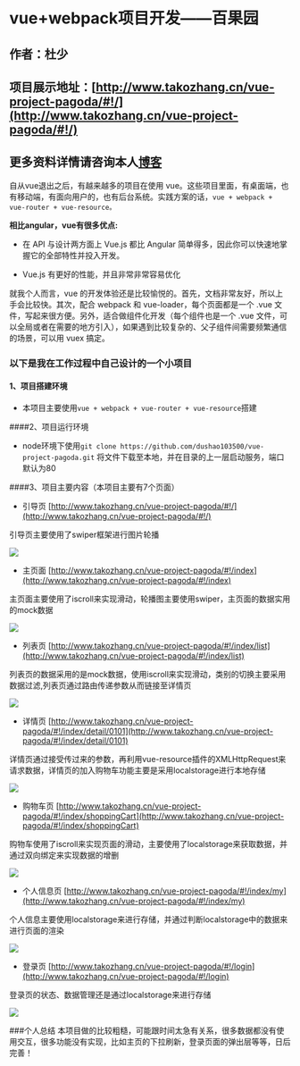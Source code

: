 # vue+webpack项目开发——百果园

## 作者：杜少

## 项目展示地址：[http://www.takozhang.cn/vue-project-pagoda/#!/](http://www.takozhang.cn/vue-project-pagoda/#!/)

## 更多资料详情请咨询本人[博客](http://www.takozhang.cn)

自从vue退出之后，有越来越多的项目在使用 vue。这些项目里面，有桌面端，也有移动端，有面向用户的，也有后台系统。实践方案的话，`vue + webpack + vue-router + vue-resource。`

__相比angular，vue有很多优点:__

* 在 API 与设计两方面上 Vue.js 都比 Angular 简单得多，因此你可以快速地掌握它的全部特性并投入开发。

* Vue.js 有更好的性能，并且非常非常容易优化

就我个人而言，vue 的开发体验还是比较愉悦的。首先，文档非常友好，所以上手会比较快。其次，配合 webpack 和 vue-loader，每个页面都是一个 .vue 文件，写起来很方便。另外，适合做组件化开发（每个组件也是一个 .vue 文件，可以全局或者在需要的地方引入），如果遇到比较复杂的、父子组件间需要频繁通信的场景，可以用 vuex 搞定。

### 以下是我在工作过程中自己设计的一个小项目

#### 1、项目搭建环境

* 本项目主要使用`vue + webpack + vue-router + vue-resource`搭建

####2、项目运行环境

* node环境下使用`git clone https://github.com/dushao103500/vue-project-pagoda.git` 将文件下载至本地，并在目录的上一层启动服务，端口默认为80

####3、项目主要内容（本项目主要有7个页面）

* 引导页 [http://www.takozhang.cn/vue-project-pagoda/#!/](http://www.takozhang.cn/vue-project-pagoda/#!/)
 
引导页主要使用了swiper框架进行图片轮播

![](http://oe51jhwvd.bkt.clouddn.com/vue01.jpg) 

* 主页面 [http://www.takozhang.cn/vue-project-pagoda/#!/index](http://www.takozhang.cn/vue-project-pagoda/#!/index)

主页面主要使用了iscroll来实现滑动，轮播图主要使用swiper，主页面的数据实用的mock数据

![](http://oe51jhwvd.bkt.clouddn.com/vue02.jpg)

* 列表页 [http://www.takozhang.cn/vue-project-pagoda/#!/index/list](http://www.takozhang.cn/vue-project-pagoda/#!/index/list)

列表页的数据采用的是mock数据，使用iscroll来实现滑动，类别的切换主要采用数据过滤,列表页通过路由传递参数从而链接至详情页

![](http://oe51jhwvd.bkt.clouddn.com/vue03.jpg)

* 详情页 [http://www.takozhang.cn/vue-project-pagoda/#!/index/detail/0101](http://www.takozhang.cn/vue-project-pagoda/#!/index/detail/0101)

详情页通过接受传过来的参数，再利用vue-resource插件的XMLHttpRequest来请求数据，详情页的加入购物车功能主要是采用localstorage进行本地存储

![](http://oe51jhwvd.bkt.clouddn.com/vue04.jpg)

* 购物车页 [http://www.takozhang.cn/vue-project-pagoda/#!/index/shoppingCart](http://www.takozhang.cn/vue-project-pagoda/#!/index/shoppingCart)

购物车使用了iscroll来实现页面的滑动，主要使用了localstorage来获取数据，并通过双向绑定来实现数据的增删

![](http://oe51jhwvd.bkt.clouddn.com/vue05.jpg)

* 个人信息页 [http://www.takozhang.cn/vue-project-pagoda/#!/index/my](http://www.takozhang.cn/vue-project-pagoda/#!/index/my)

个人信息主要使用localstorage来进行存储，并通过判断localstorage中的数据来进行页面的渲染

![](http://oe51jhwvd.bkt.clouddn.com/vue07.jpg)

* 登录页 [http://www.takozhang.cn/vue-project-pagoda/#!/login](http://www.takozhang.cn/vue-project-pagoda/#!/login)

登录页的状态、数据管理还是通过localstorage来进行存储

![](http://oe51jhwvd.bkt.clouddn.com/vue06.jpg)

###个人总结
本项目做的比较粗糙，可能跟时间太急有关系，很多数据都没有使用交互，很多功能没有实现，比如主页的下拉刷新，登录页面的弹出层等等，日后完善！


